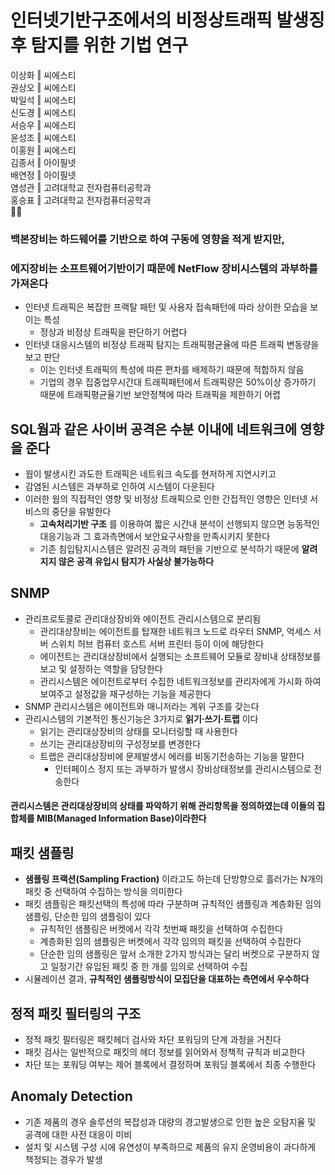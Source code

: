 # 인터넷기반구조에서의 비정상트래픽 발생징후 탐지를 위한 기법 연구 

이상화 ‖ 씨에스티  
권상오 ‖ 씨에스티  
박일석 ‖ 씨에스티  
신도경 ‖ 씨에스티  
서승우 ‖ 씨에스티  
윤성조 ‖ 씨에스티  
이홍원 ‖ 씨에스티  
김종서 ‖ 아이필넷  
배연정 ‖ 아이필넷  
염성관 ‖ 고려대학교 전자컴퓨터공학과  
홍승표 ‖ 고려대학교 전자컴퓨터공학과  
💼📜
  

### 백본장비는 하드웨어를 기반으로 하여 구동에 영향을 적게 받지만,  
### 에지장비는 소프트웨어기반이기 때문에 NetFlow 장비시스템의 과부하를 가져온다 
- 인터넷 트래픽은 복잡한 프랙탈 패턴 및 사용자 접속패턴에 따라 상이한 모습을 보이는 특성
  - 정상과 비정상 트래픽을 판단하기 어렵다  
- 인터넷 대응시스템의 비정상 트래픽 탐지는 트래픽평균율에 따른 트래픽 변동량을 보고 판단   
  - 이는 인터넷 트래픽의 특성에 따른 편차를 배제하기 때문에 적합하지 않음  
  - 기업의 경우 집중업무시간대 트래픽패턴에서 트래픽량은 50%이상 증가하기 때문에 트래픽평균율기반 보안정책에 따라 트래픽을 제한하기 어렵  
 
## SQL웜과 같은 사이버 공격은 수분 이내에 네트워크에 영향을 준다
- 웜이 발생시킨 과도한 트래픽은 네트워크 속도를 현저하게 지연시키고  
- 감염된 시스템은 과부하로 인하여 시스템이 다운된다  
- 이러한 웜의 직접적인 영향 및 비정상 트래픽으로 인한 간접적인 영향은 인터넷 서비스의 중단을 유발한다  
  - __고속처리기반 구조__ 를 이용하여 짧은 시간내 분석이 선행되지 않으면 능동적인 대응기능과 그 효과측면에서 보안요구사항을 만족시키지 못한다  
  - 기존 침입탐지시스템은 알려진 공격의 패턴을 기반으로 분석하기 때문에 __알려지지 않은 공격 유입시 탐지가 사실상 불가능하다__   

## SNMP
- 관리프로토콜로 관리대상장비와 에이전트 관리시스템으로 분리됨    
  - 관리대상장비는 에이전트를 탑재한 네트워크 노드로 라우터 SNMP, 억세스 서버 스위치 허브 컴퓨터 호스트 서버 프린터 등이 이에 해당한다   
  - 에이전트는 관리대상장비에서 실행되는 소프트웨어 모듈로 장비내 상태정보를 보고 및 설정하는 역할을 담당한다   
  - 관리시스템은 에이전트로부터 수집한 네트워크정보를 관리자에게 가시화 하여 보여주고 설정값을 재구성하는 기능을 제공한다  
- SNMP 관리시스템은 에이전트와 매니저라는 계위 구조를 갖는다   
- 관리시스템의 기본적인 통신기능은 3가지로 __읽기·쓰기·트랩__ 이다  
  - 읽기는 관리대상장비의 상태를 모니터링할 때 사용한다 
  - 쓰기는 관리대상장비의 구성정보를 변경한다 
  - 트랩은 관리대상장비에 문제발생시 에러를 비동기전송하는 기능을 말한다   
    - 인터페이스 정지 또는 과부하가 발생시 장비상태정보를 관리시스템으로 전송한다 
#### __관리시스템은 관리대상장비의 상태를 파악하기 위해 관리항목을 정의하였는데 이들의 집합체를 MIB(Managed Information Base)이라한다__   
  
    
## 패킷 샘플링 
- __샘플링 프랙션(Sampling Fraction)__ 이라고도 하는데 단방향으로 흘러가는 N개의 패킷 중 선택하여 수집하는 방식을 의미한다 
- 패킷 샘플링은 패킷선택의 특성에 따라 구분하며 규칙적인 샘플링과 계층화된 임의 샘플링, 단순한 임의 샘플링이 있다  
  - 규칙적인 샘플링은 버켓에서 각각 첫번째 패킷을 선택하여 수집한다 
  - 계층화된 임의 샘플링은 버켓에서 각각 임의의 패킷을 선택하여 수집한다 
  - 단순한 임의 샘플링은 앞서 소개한 2가지 방식과는 달리 버켓으로 구분하지 않고 일정기간 유입된 패킷 중 한 개를 임의로 선택하여 수집  
- 시뮬레이션 결과, __규칙적인 샘플링방식이 모집단을 대표하는 측면에서 우수하다__    
 
## 정적 패킷 필터링의 구조
- 정적 패킷 필터링은 패킷헤더 검사와 차단 포워딩의 단계 과정을 거친다  
- 패킷 검사는 일반적으로 패킷의 헤더 정보를 읽어와서 정책적 규칙과 비교한다  
- 차단 또는 포워딩 여부는 제어 블록에서 결정하며 포워딩 블록에서 최종 수행한다

## Anomaly Detection
- 기존 제품의 경우 솔루션의 복잡성과 대량의 경고발생으로 인한 높은 오탐지율 및 공격에 대한 사전 대응이 미비    
- 설치 및 시스템 구성 시에 유연성이 부족하므로 제품의 유지 운영비용이 과다하게 책정되는 경우가 발생  
